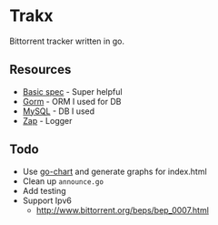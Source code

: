 # Trakx

Bittorrent tracker written in go.

## Resources

* [Basic spec](https://wiki.theory.org/index.php/BitTorrentSpecification) - Super helpful
* [Gorm](https://github.com/jinzhu/gorm/) - ORM I used for DB
* [MySQL](https://www.mysql.com/) - DB I used
* [Zap](https://godoc.org/go.uber.org/zap) - Logger

## Todo

* Use [go-chart](https://github.com/wcharczuk/go-chart) and generate graphs for index.html
* Clean up `announce.go`
* Add testing
* Support Ipv6
  * http://www.bittorrent.org/beps/bep_0007.html